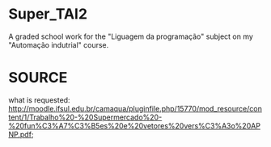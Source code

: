 # Super_TAI2
A graded school work for the "Liguagem da programação" subject on my "Automação indutrial" course.

# SOURCE
what is requested: <http://moodle.ifsul.edu.br/camaqua/pluginfile.php/15770/mod_resource/content/1/Trabalho%20-%20Supermercado%20-%20fun%C3%A7%C3%B5es%20e%20vetores%20vers%C3%A3o%20APNP.pdf>;
